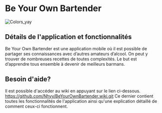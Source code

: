 # Be Your Own Bartender
![Colors_yay](https://user-images.githubusercontent.com/49006747/161283481-bc4b3176-289d-4e9f-823c-b89177bc5fab.png)

## Détails de l'application et fonctionnalités
Be Your Own Bartender est une application mobile où il est possible de partager ses connaissances avec d’autres amateurs d’alcool. On peut y trouver de nombreuses recettes de toutes complexités. Le but est d’apprendre tous ensemble à devenir de meilleurs barmans. 

## Besoin d'aide?
Il est possible d'accéder au wiki en appuyant sur le lien ci-dessous.
https://github.com/Nhyv/BeYourOwnBartender.wiki.git
Ce dernier contient toutes les fonctionnalités de l'application ainsi qu'une explication détaillé de comment ceux-ci fonctionnent.
